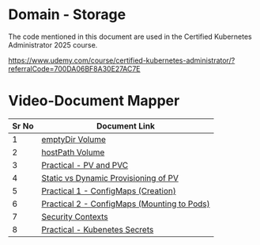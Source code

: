 # Domain - Storage

The code mentioned in this document are used in the Certified Kubernetes Administrator 2025 course.

https://www.udemy.com/course/certified-kubernetes-administrator/?referralCode=700DA06BF8A30E27AC7E


# Video-Document Mapper

| Sr No | Document Link |
| ------ | ------ |
| 1 | [emptyDir Volume][PlDa] |
| 2 | [hostPath Volume][PlDb] |
| 3 | [Practical - PV and PVC][PlDc] |
| 4 | [Static vs Dynamic Provisioning of PV][PlDd]
| 5 | [Practical 1 - ConfigMaps (Creation)][PlDe]
| 6 | [Practical 2 - ConfigMaps (Mounting to Pods)][PlDf]
| 7 | [Security Contexts][PlDg]
| 8 | [Practical - Kubenetes Secrets][PlDh]

   [PlDa]: <./emptydir.md>
   [PlDb]: <./hostPath.md>
   [PlDc]: <./pv-pvc.md>
   [PlDd]: <./dynamic-pvc.md>
   [PlDe]: <./configmap-01.md>
   [PlDf]: <./configmap-02.md>
   [PlDg]: <./security-context.md>
   [PlDh]: <./secrets.md>